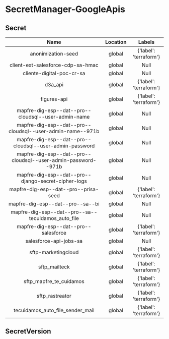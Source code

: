 # SecretManager-GoogleApis

## Secret

| Name                                                          | Location | Labels                 |
| :-----------------------------------------------------------: | :------: | :--------------------: |
| anonimization-seed                                            | global   | {'label': 'terraform'} |
| client-ext-salesforce-cdp-sa-hmac                             | global   | Null                   |
| cliente-digital-poc-cr-sa                                     | global   | Null                   |
| d3a_api                                                       | global   | {'label': 'terraform'} |
| figures-api                                                   | global   | {'label': 'terraform'} |
| mapfre-dig-esp--dat--pro--cloudsql--user-admin-name           | global   | Null                   |
| mapfre-dig-esp--dat--pro--cloudsql--user-admin-name--971b     | global   | Null                   |
| mapfre-dig-esp--dat--pro--cloudsql--user-admin-password       | global   | Null                   |
| mapfre-dig-esp--dat--pro--cloudsql--user-admin-password--971b | global   | Null                   |
| mapfre-dig-esp--dat--pro--django-secret-cipher-logs           | global   | Null                   |
| mapfre-dig-esp--dat--pro--prisa-seed                          | global   | {'label': 'terraform'} |
| mapfre-dig-esp--dat--pro--sa--bi                              | global   | Null                   |
| mapfre-dig-esp--dat--pro--sa--tecuidamos_auto_file            | global   | Null                   |
| mapfre-dig-esp--dat--pro--salesforce                          | global   | {'label': 'terraform'} |
| salesforce-api-jobs-sa                                        | global   | Null                   |
| sftp-marketingcloud                                           | global   | {'label': 'terraform'} |
| sftp_mailteck                                                 | global   | {'label': 'terraform'} |
| sftp_mapfre_te_cuidamos                                       | global   | {'label': 'terraform'} |
| sftp_rastreator                                               | global   | {'label': 'terraform'} |
| tecuidamos_auto_file_sender_mail                              | global   | {'label': 'terraform'} |

## SecretVersion